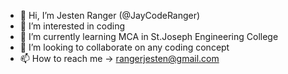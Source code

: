 - 👋 Hi, I’m Jesten Ranger (@JayCodeRanger)
- 👀 I’m interested in coding
- 🌱 I’m currently learning MCA in St.Joseph Engineering College
- 💞️ I’m looking to collaborate on any coding concept
- 📫 How to reach me -> rangerjesten@gmail.com

<!---
JayCodeRanger/JayCodeRanger is a ✨ special ✨ repository because its `README.md` (this file) appears on your GitHub profile.
You can click the Preview link to take a look at your changes.
--->
